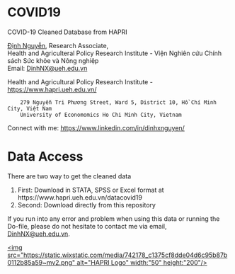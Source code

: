 # COVID19
COVID-19 Cleaned Database from HAPRI

[Định Nguyễn](https://www.hapri.ueh.edu.vn/People/Dinh-X-Nguyen), Research Associate, \
Health and Agriculteral Policy Research Institute - Viện Nghiên cứu Chính sách Sức khỏe và Nông nghiệp \
Email: <DinhNX@ueh.edu.vn>
   
   Health and Agricultural Policy Research Institute - https://www.hapri.ueh.edu.vn/
        
        279 Nguyễn Tri Phương Street, Ward 5, District 10, Hồ Chí Minh City, Việt Nam
        University of Economomics Ho Chi Minh City, Vietnam

   Connect with me: https://www.linkedin.com/in/dinhxnguyen/
   
# Data Access
There are two way to get the cleaned data
<ol>
<li>First: Download in STATA, SPSS or Excel format at https://www.hapri.ueh.edu.vn/datacovid19 </li>
<li>Second: Download directly from this repository </li>
</ol> 

If you run into any error and problem when using this data or running the Do-file, please do not hesitate to contact me via email, <DinhNX@ueh.edu.vn>.

[<img src="https://static.wixstatic.com/media/742178_c1375cf8dde04d6c95b87b0112b85a59~mv2.png" alt="HAPRI Logo" width:"50" height:"200"/>](https://www.hapri.ueh.edu.vn/)
